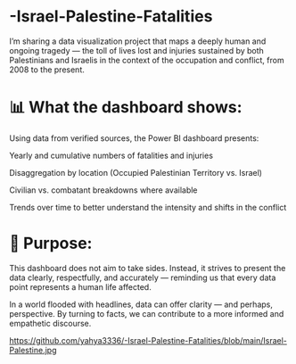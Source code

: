 # -Israel-Palestine-Fatalities
I’m sharing a data visualization project that maps a deeply human and ongoing tragedy — the toll of lives lost and injuries sustained by both Palestinians and Israelis in the context of the occupation and conflict, from 2008 to the present.


# 📊 What the dashboard shows:
Using data from verified sources, the Power BI dashboard presents:

Yearly and cumulative numbers of fatalities and injuries

Disaggregation by location (Occupied Palestinian Territory vs. Israel)

Civilian vs. combatant breakdowns where available

Trends over time to better understand the intensity and shifts in the conflict

# 📌 Purpose:
This dashboard does not aim to take sides. Instead, it strives to present the data clearly, respectfully, and accurately — reminding us that every data point represents a human life affected.

In a world flooded with headlines, data can offer clarity — and perhaps, perspective. By turning to facts, we can contribute to a more informed and empathetic discourse.

https://github.com/yahya3336/-Israel-Palestine-Fatalities/blob/main/Israel-Palestine.jpg

